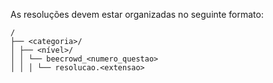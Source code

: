 As resoluções devem estar organizadas no seguinte formato:

```
/
├── <categoria>/
│ ├── <nível>/
│ │ └── beecrowd_<numero_questao>
│ │ │ └── resolucao.<extensao>
```
